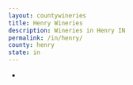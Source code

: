 ```yaml
---
layout: countywineries
title: Henry Wineries
description: Wineries in Henry IN
permalink: /in/henry/
county: henry
state: in
---
```

-
